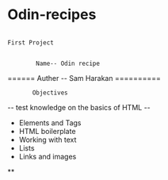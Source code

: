 # Odin-recipes

                                                                        First Project
 

            Name-- Odin recipe
  ======    Auther -- Sam Harakan  ========== 


           Objectives 
-- test knowledge on the basics of HTML --
 * Elements and Tags
 * HTML boilerplate
 * Working with text
 * Lists 
 * Links and images

**
